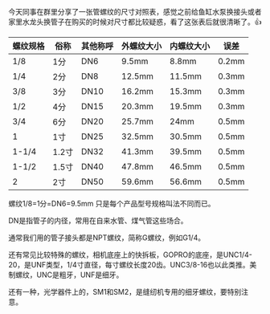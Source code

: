 今天同事在群里分享了一张管螺纹的尺寸对照表，感觉之前给鱼缸水泵换接头或者家里水龙头换管子在购买的时候对尺寸都比较疑惑，看了这张表后就很清晰了。:+1:

螺纹规格 | 俗称 | 其他称呼 | 外螺纹大小 | 内螺纹大小 | 误差
-- | -- | -- | -- | -- | --
1/8 | 1分 | DN6 | 9.5mm | 8.8mm | 0.2mm
1/4 | 2分 | DN8 | 12.5mm | 11.5mm | 0.3mm
3/8 | 3分 | DN10 | 16.2mm | 15.3mm | 0.3mm
1/2 | 4分 | DN15 | 20.3mm | 19.5mm | 0.3mm
3/4 | 6分 | DN20 | 25.7mm | 24mm | 0.5mm
1 | 1寸 | DN25 | 32.5mm | 30.5mm | 0.5mm
1-1/4 | 1.2寸 | DN32 | 41.3mm | 39.5mm | 0.5mm
1-1/2 | 1.5寸 | DN40 | 47.8mm | 46.5mm | 0.5mm
2 | 2寸 | DN50 | 59.6mm | 56.6mm | 0.5mm


螺纹1/8=1分=DN6=9.5mm 只是每个产品型号规格叫法不同而已。

DN是指管子的内径，常用在自来水管、煤气管这些场合。

通常我们用的管子接头都是NPT螺纹，简称G螺纹，例如G1/4。

还有常见比较特殊的螺纹，相机底座上的快拆板，GOPRO的底座，是UNC1/4-20，是UNF类型，1/4寸直径，每寸螺纹长度20齿。UNC3/8-16也以此类推。美制螺纹，UNC是粗牙，UNF是细牙。

还有一种，光学器件上的，SM1和SM2，是缝纫机专用的细牙螺纹，要特别注意。